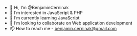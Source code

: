 - 👋 Hi, I’m @BenjaminCerninak
- 👀 I’m interested in JavaScript & PHP
- 🌱 I’m currently learning JavaScript
- 💞️ I’m looking to collaborate on Web application development
- 📫 How to reach me - benjamin.cerninak@gmail.com

<!---
BenjaminCerninak/BenjaminCerninak is a ✨ special ✨ repository because its `README.md` (this file) appears on your GitHub profile.
You can click the Preview link to take a look at your changes.
--->
